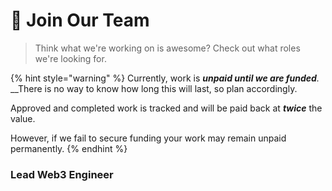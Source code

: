 # 💪 Join Our Team

> Think what we're working on is awesome? Check out what roles we're looking for.

{% hint style="warning" %}
Currently, work is _**unpaid until we are funded**._ \
__There is no way to know how long this will last, so plan accordingly.

Approved and completed work is tracked and will be paid back at _**twice**_ the value.

However, if we fail to secure funding your work may remain unpaid permanently.
{% endhint %}

### Lead Web3 Engineer


